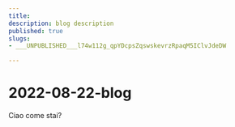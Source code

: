 ```yaml
---
title: 
description: blog description
published: true
slugs:
- ___UNPUBLISHED___l74w112g_qpYDcpsZqswskevrzRpaqM5IClvJdeDW

---
```

# 2022-08-22-blog

Ciao come stai?